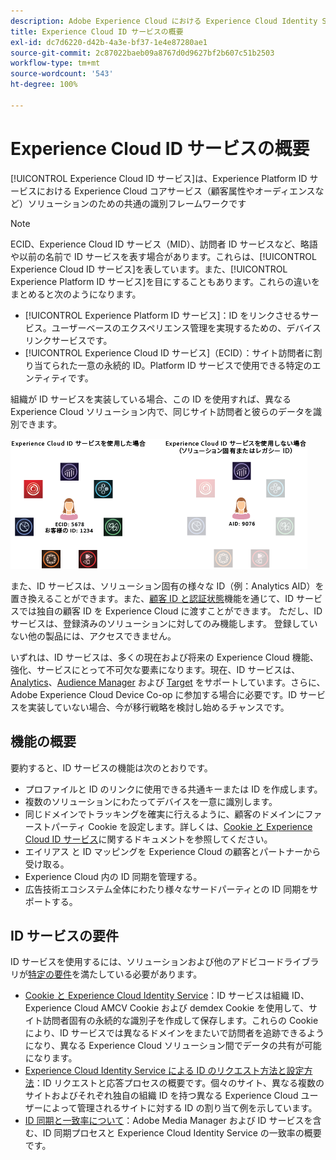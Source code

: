 ```yaml
---
description: Adobe Experience Cloud における Experience Cloud Identity Service の役割です。
title: Experience Cloud ID サービスの概要
exl-id: dc7d6220-d42b-4a3e-bf37-1e4e87280ae1
source-git-commit: 2c87022baeb09a8767d0d9627bf2b607c51b2503
workflow-type: tm+mt
source-wordcount: '543'
ht-degree: 100%

---
```


# Experience Cloud ID サービスの概要

[!UICONTROL Experience Cloud ID サービス]は、Experience Platform ID サービスにおける Experience Cloud コアサービス（顧客属性やオーディエンスなど）ソリューションのための共通の識別フレームワークです

>[!NOTE]
>
> ECID、Experience Cloud ID サービス（MID）、訪問者 ID サービスなど、略語や以前の名前で ID サービスを表す場合があります。これらは、[!UICONTROL Experience Cloud ID サービス]を表しています。また、[!UICONTROL Experience Platform ID サービス]を目にすることもあります。これらの違いをまとめると次のようになります。

* [!UICONTROL Experience Platform ID サービス]：ID をリンクさせるサービス。ユーザーベースのエクスペリエンス管理を実現するための、デバイスリンクサービスです。
* [!UICONTROL Experience Cloud ID サービス]（ECID）：サイト訪問者に割り当てられた一意の永続的 ID。Platform ID サービスで使用できる特定のエンティティです。

組織が ID サービスを実装している場合、この ID を使用すれば、異なる Experience Cloud ソリューション内で、同じサイト訪問者と彼らのデータを識別できます。

![](assets/ecid-new.png)

また、ID サービスは、ソリューション固有の様々な ID（例：Analytics AID）を置き換えることができます。また、[顧客 ID と認証状態](/help/reference/authenticated-state.md)機能を通じて、ID サービスでは独自の顧客 ID を Experience Cloud に渡すことができます。 ただし、ID サービスは、登録済みのソリューションに対してのみ機能します。 登録していない他の製品には、アクセスできません。

いずれは、ID サービスは、多くの現在および将来の Experience Cloud 機能、強化、サービスにとって不可欠な要素になります。現在、ID サービスは、[Analytics](http://www.adobe.com/jp/marketing-cloud/web-analytics.html)、[Audience Manager](http://www.adobe.com/jp/marketing-cloud/data-management-platform.html) および [Target](http://www.adobe.com/jp/marketing-cloud/testing-targeting.html) をサポートしています。さらに、Adobe Experience Cloud Device Co-op に参加する場合に必要です。ID サービスを実装していない場合、今が移行戦略を検討し始めるチャンスです。

## 機能の概要

要約すると、ID サービスの機能は次のとおりです。

* プロファイルと ID のリンクに使用できる共通キーまたは ID を作成します。
* 複数のソリューションにわたってデバイスを一意に識別します。
* 同じドメインでトラッキングを確実に行えるように、顧客のドメインにファーストパーティ Cookie を設定します。詳しくは、[Cookie と Experience Cloud ID サービス](./cookies.md)に関するドキュメントを参照してください。
* エイリアス と ID マッピングを Experience Cloud の顧客とパートナーから受け取る。
* Experience Cloud 内の ID 同期を管理する。
* 広告技術エコシステム全体にわたり様々なサードパーティとの ID 同期をサポートする。

## ID サービスの要件

ID サービスを使用するには、ソリューションおよび他のアドビコードライブラリが[特定の要件](/help/reference/requirements.md)を満たしている必要があります。

* [Cookie と Experience Cloud Identity Service](cookies.md)：ID サービスは組織 ID、Experience Cloud AMCV Cookie および demdex Cookie を使用して、サイト訪問者固有の永続的な識別子を作成して保存します。これらの Cookie により、ID サービスでは異なるドメインをまたいで訪問者を追跡できるようになり、異なる Experience Cloud ソリューション間でデータの共有が可能になります。
* [Experience Cloud Identity Service による ID のリクエスト方法と設定方法](id-request.md)：ID リクエストと応答プロセスの概要です。個々のサイト、異なる複数のサイトおよびそれぞれ独自の組織 ID を持つ異なる Experience Cloud ユーザーによって管理されるサイトに対する ID の割り当て例を示しています。
* [ID 同期と一致率について](match-rates.md)：Adobe Media Manager および ID サービスを含む、ID 同期プロセスと Experience Cloud Identity Service の一致率の概要です。
